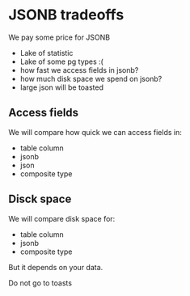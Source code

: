 # JSONB tradeoffs

We pay some price for JSONB

* Lake of statistic
* Lake of some pg types :(
* how fast we access fields in jsonb?
* how much disk space we spend on jsonb?
* large json will be toasted

## Access fields

We will compare how quick we can access fields in:

* table column
* jsonb
* json
* composite type


## Disck space

We will compare disk space for:

* table column
* jsonb
* composite type

But it depends on your data.


Do not go to toasts

